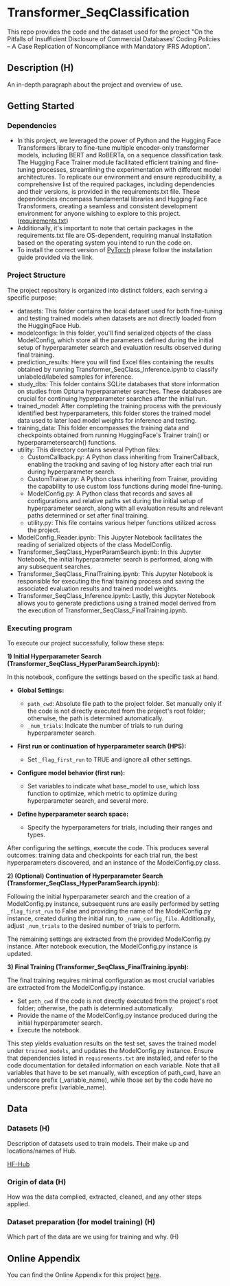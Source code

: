 # Transformer_SeqClassification

This repo provides the code and the dataset used for the project "On the Pitfalls of Insufficient Disclosure of Commercial Databases’ Coding Policies – A Case Replication of Noncompliance with Mandatory IFRS Adoption".

## Description (H)

An in-depth paragraph about the project and overview of use.

## Getting Started

### Dependencies

* In this project, we leveraged the power of Python and the Hugging Face Transformers library to fine-tune multiple encoder-only transformer models, including BERT and RoBERTa, on a sequence classification task. The Hugging Face Trainer module facilitated efficient training and fine-tuning processes, streamlining the experimentation with different model architectures. To replicate our environment and ensure reproducibility, a comprehensive list of the required packages, including dependencies and their versions, is provided in the requirements.txt file. These dependencies encompass fundamental libraries and Hugging Face Transformers, creating a seamless and consistent development environment for anyone wishing to explore to this project. ([requirements.txt](https://github.com/Databasesprojec/Transformer_SeqClassification/blob/main/requirements.txt))
* Additionally, it's important to note that certain packages in the requirements.txt file are OS-dependent, requiring manual installation based on the operating system you intend to run the code on.
* To install the correct version of [PyTorch](https://pytorch.org) please follow the installation guide provided via the link.

### Project Structure

The project repository is organized into distinct folders, each serving a specific purpose:

* datasets: This folder contains the local dataset used for both fine-tuning and testing trained models when datasets are not directly loaded from the HuggingFace Hub.
* modelconfigs: In this folder, you'll find serialized objects of the class ModelConfig, which store all the parameters defined during the initial setup of hyperparameter search and evaluation results observed during final training.
* prediction_results: Here you will find Excel files containing the results obtained by running Transformer_SeqClass_Inference.ipynb to classify unlabeled/labeled samples for inference.
* study_dbs: This folder contains SQLite databases that store information on studies from Optuna hyperparameter searches. These databases are crucial for continuing hyperparameter searches after the initial run.
* trained_model: After completing the training process with the previously identified best hyperparameters, this folder stores the trained model data used to later load model weights for inference and testing.
* training_data: This folder encompasses the training data and checkpoints obtained from running HuggingFace's Trainer train() or hyperparametersearch() functions.
* utility: This directory contains several Python files:
  * CustomCallback.py: A Python class inheriting from TrainerCallback, enabling the tracking and saving of log history after each trial run during hyperparameter search.
  * CustomTrainer.py: A Python class inheriting from Trainer, providing the capability to use custom loss functions during model fine-tuning.
  * ModelConfig.py: A Python class that records and saves all configurations and relative paths set during the initial setup of hyperparameter search, along with all evaluation results and relevant paths determined or set after final training.
  * utility.py: This file contains various helper functions utilized across the project.
* ModelConfig_Reader.ipynb: This Jupyter Notebook facilitates the reading of serialized objects of the class ModelConfig.
* Transformer_SeqClass_HyperParamSearch.ipynb: In this Jupyter Notebook, the initial hyperparameter search is performed, along with any subsequent searches.
* Transformer_SeqClass_FinalTraining.ipynb: This Jupyter Notebook is responsible for executing the final training process and saving the associated evaluation results and trained model weights.
* Transformer_SeqClass_Inference.ipynb: Lastly, this Jupyter Notebook allows you to generate predictions using a trained model derived from the execution of Transformer_SeqClass_FinalTraining.ipynb.

### Executing program

  To execute our project successfully, follow these steps:
  
  **1) Initial Hyperparameter Search (Transformer_SeqClass_HyperParamSearch.ipynb):**
  
  In this notebook, configure the settings based on the specific task at hand.
  
  - **Global Settings:**
    - `path_cwd`: Absolute file path to the project folder. Set manually only if the code is not directly executed from the project's root folder; otherwise, the path is determined automatically.
    - `_num_trials`: Indicate the number of trials to run during hyperparameter search.
  
  - **First run or continuation of hyperparameter search (HPS):**
    - Set `_flag_first_run` to TRUE and ignore all other settings.
  
  - **Configure model behavior (first run):**
    - Set variables to indicate what base_model to use, which loss function to optimize, which metric to optimize during hyperparameter search, and several more.
  
  - **Define hyperparameter search space:**
    - Specify the hyperparameters for trials, including their ranges and types.
  
  After configuring the settings, execute the code. This produces several outcomes: training data and checkpoints for each trial run, the best hyperparameters discovered, and an instance of the ModelConfig.py class.
  
  **2) (Optional) Continuation of Hyperparameter Search (Transformer_SeqClass_HyperParamSearch.ipynb):**
  
  Following the initial hyperparameter search and the creation of a ModelConfig.py instance, subsequent runs are easily performed by setting `_flag_first_run` to False and providing the name of the ModelConfig.py instance, created during the initial run, to `_name_config_file`. Additionally, adjust `_num_trials` to the desired number of trials to perform.
  
  The remaining settings are extracted from the provided ModelConfig.py instance. After notebook execution, the ModelConfig.py instance is updated.
  
  **3) Final Training (Transformer_SeqClass_FinalTraining.ipynb):**
  
  The final training requires minimal configuration as most crucial variables are extracted from the ModelConfig.py instance.
  
  - Set `path_cwd` if the code is not directly executed from the project's root folder; otherwise, the path is determined automatically.
  - Provide the name of the ModelConfig.py instance produced during the initial hyperparameter search.
  - Execute the notebook.
  
  This step yields evaluation results on the test set, saves the trained model under `trained_models`, and updates the ModelConfig.py instance. Ensure that dependencies listed in `requirements.txt` are installed, and refer to the code documentation for detailed information on each variable. Note that all variables that have to be set manually, with exception of path_cwd, have an underscore prefix (_variable_name), while those set by the code have no underscore prefix (variable_name).

## Data

### Datasets (H)

Description of datasets used to train models. Their make up and locations/names of Hub.

[HF-Hub](https://huggingface.co/datasets/Databasesprojec)

### Origin of data (H)

How was the data complied, extracted, cleaned, and any other steps applied.

### Dataset preparation (for model training) (H)

Which part of the data are we using for training and why. (H)

## Online Appendix 

You can find the Online Appendix for this project [here](https://docs.google.com/spreadsheets/d/1Duahh1X_zny5R5SrQ9F4y_rDtohJGvxo/edit?usp=sharing&ouid=109673089167156036958&rtpof=true&sd=true). 
